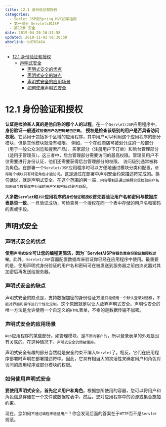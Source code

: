 ```yaml
---
title: 12.1 身份验证和授权
categories: 
  - Serlet JSP和Spring MVC初学指南
  - 第一部分 Servlets和JSP
  - 第12章 安全
date: 2019-04-20 16:51:58
updated: 2019-11-02 01:38:59
abbrlink: bd765484
---
```

- [12.1 身份验证和授权](/ReadingNotes/bd765484/#12-1-身份验证和授权)
    - [声明式安全](/ReadingNotes/bd765484/#声明式安全)
        - [声明式安全的优点](/ReadingNotes/bd765484/#声明式安全的优点)
        - [声明式安全的缺点](/ReadingNotes/bd765484/#声明式安全的缺点)
        - [声明式安全的应用场景](/ReadingNotes/bd765484/#声明式安全的应用场景)
        - [如何使用声明式安全](/ReadingNotes/bd765484/#如何使用声明式安全)

<!--more-->
<script src="https://cdn.bootcss.com/jquery/3.4.0/jquery.slim.min.js"></script>
<script>$(document).ready(function () {$(".post-body > ul:nth-child(1)").hide();});</script>

<!--end-->
# 12.1 身份验证和授权 #
**认证是检验某人真的是他自称的那个人的过程**。在一个`Servlet/JSP`应用程序中，**身份验证一般通过`检查用户名密码是否正确`**。
**授权是检查该级别的用户是否具备访问权限**。它适用于包括多个区域的应用程序，其中用户可以利用这个应用程序的部分模块，但是其他模块就没有权限。
例如，一个在线商店可被划分成的一般部分（用于一般公众浏览和搜索产品）、买家部分（注册用户下订单）和后台管理部分（适用于管理员）。这三者中，后台管理部分需要访问的最高权限。管理员用户不仅需要进行身份认证，他们还需要获得后台管理部分的权限。
访问级别通常被称为角色。在部署一个`Servlet/JSP`应用程序时可以方便地通过模块分类和配置，`使得每个模块只有特定角色才能访问`。这是通过在部署中声明安全约束描述符完成的。换句话说，就是声明式安全。在这个范围的另一端，`内容限制是通过编程实现检验用户名和密码与数据库中存储的用户名和密码对是否匹配`。

**大多数`Servlet`和`JSP`应用程序的`身份验证`和`授权`首先要验证用户名和密码与数据库表是否一致**。一旦验证成功，可检查另一个授权在同一个表中存储的用户名和密码的表或字段。
## 声明式安全 ##
### 声明式安全的优点 ###
**使用`声明式安全`可让您的编程更简洁，因为``Servlet/JSP`容器负责身份验证和授权过程`**。此外，`Servlet/JSP`容器配置数据库来验证你已经在应用程序中使用。最重要的是，使用声明式身份验证的用户名和密码可在被发送到服务器之前由浏览器对其加密后再发送给服务器。
### 声明式安全的缺点 ###
声明式安全的缺点是，支持数据加密的身份验证方法`只能使用一个默认登录对话框`，`不能对界面和操作进行个性化定制`。这个原因就足以让人放弃声明式安全。声明性安全的唯一方法是允许使用一个自定义的`HTML`表单，不幸的是数据传输不加密。

### 声明式安全的应用场景 ###
`Web`应用程序的某些部分，如管理模块，是`不面向客户的`，所以登录表单的外观是没有关联的。在这种情况下，`声明式安全仍然被使用`。

声明式安全有趣的部分当然就是安全约束不编入`Servlet`了。相反，它们在应用程序部署时声明在部署描述符中。因此，它具有相当大的灵活性来确定用户和角色对访问的应用程序或部分模块的权限。

### 如何使用声明式安全 ###
**要使用声明式安全，首先定义用户和角色**。根据您所使用的容器，您可以将用户和角色信息存储在一个文件或数据库表中，然后，您对应用程序中的资源或集合施加约束。

现在，您如何`不通过编程来验证用户`？你会发现后面的答案在于`HTTP`而不是`Servlet`规范。


